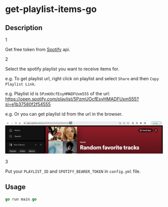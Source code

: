 # get-playlist-items-go

## Description
1

Get free token from [Spotify](https://developer.spotify.com/documentation/web-api/tutorials/getting-started#request-an-access-token) api. 

2

Select the spotify playlist you want to receive items for.

e.g. To get playlist url, right click on playlist and select `Share` and then `Copy Playlist Link`.

e.g. Playlist id is `5PzmUOcfEsyHMADFUxm555` of the url: https://open.spotify.com/playlist/5PzmUOcfEsyHMADFUxm555?si=e1b37580f2f54555

e.g. Or you can get playlist id from the url in the browser.

![Alt text](./image.png?raw=true "Example get playlist id")

3

Put your `PLAYLIST_ID` and `SPOTIFY_BEARER_TOKEN` in `config.yml` file.

## Usage
```go
go run main.go
```
